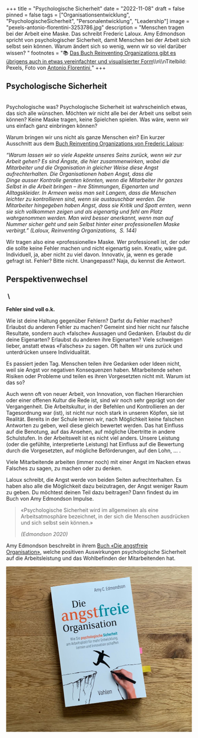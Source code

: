 +++
title = "Psychologische Sicherheit"
date = "2022-11-08"
draft = false
pinned = false
tags = ["Organisationsentwicklung", "PsychologischeSicherheit", "Personalentwicklung", "Leadership"]
image = "pexels-antonio-florentini-3253786.jpg"
description = "Menschen tragen bei der Arbeit eine Maske. Das schreibt Frederic Laloux. Amy Edmondson spricht von psychologischer Sicherheit, damit Menschen bei der Arbeit sich selbst sein können. Warum ändert sich so wenig, wenn wir so viel darüber wissen? "
footnotes = "📚 [Das Buch Reinventing Organizations gibt es übrigens auch in etwas vereinfachter und visualisierter Form](https://www.exlibris.ch/de/buecher-buch/deutschsprachige-buecher/frederic-laloux/reinventing-organizations-visuell/id/9783800652853/)\\\n\\\nTitelbild: Pexels, Foto von [Antonio Florentini ](https://www.pexels.com/de-de/foto/hockender-mann-der-nachts-schwarzen-kapuzenpulli-tragt-3253786/)"
+++
## Psychologische Sicherheit

\
Psychologische was? Psychologische Sicherheit ist wahrscheinlich etwas, das sich alle wünschen. Möchten wir nicht alle bei der Arbeit uns selbst sein können? Keine Maske tragen, keine Spielchen spielen. Was wäre, wenn wir uns einfach ganz einbringen können?  

Warum bringen wir uns nicht als ganze Menschen ein? Ein kurzer Ausschnitt aus dem [Buch Reinventing Organizations von Frederic Laloux](https://www.exlibris.ch/de/buecher-buch/deutschsprachige-buecher/frederic-laloux/reinventing-organizations/id/9783800649136/): 

*“Warum lassen wir so viele Aspekte unseres Seins zurück, wenn wir zur Arbeit gehen? Es sind Ängste, die hier zusammenwirken, wobei die Mitarbeiter und die Organisation in gleicher Weise diese Angst aufrechterhalten. Die Organisationen haben Angst, dass die Dinge ausser Kontrolle geraten könnten, wenn die Mitarbeiter ihr ganzes Selbst in die Arbeit bringen – ihre Stimmungen, Eigenarten und Alltagskleider. In Armeen weiss man seit Langem, dass die Menschen leichter zu kontrollieren sind, wenn sie austauschbar werden. Die Mitarbeiter hingegeben haben Angst, dass sie Kritik und Spott ernten, wenn sie sich vollkommen zeigen und als eigenartig und fehl am Platz wahrgenommen werden. Man wird besser anerkannt, wenn man auf Nummer sicher geht und sein Selbst hinter einer professionellen Maske verbirgt.” (Laloux, Reinventing Organizations,  S. 144)* 

Wir tragen also eine «professionelle» Maske. Wer professionell ist, der oder die sollte keine Fehler machen und nicht eigenartig sein. Kreativ, wäre gut. Individuell, ja, aber nicht zu viel davon. Innovativ, ja, wenn es gerade gefragt ist. Fehler? Bitte nicht. Unangepasst? Naja, du kennst die Antwort.  

## **Perspektivenwechse**l 

###  \
**Fehler sind voll o.k.** 

Wie ist deine Haltung gegenüber Fehlern? Darfst du Fehler machen? Erlaubst du anderen Fehler zu machen? Gemeint sind hier nicht nur falsche Resultate, sondern auch «falsche» Aussagen und Gedanken. Erlaubst du dir deine Eigenarten? Erlaubst du anderen ihre Eigenarten? Viele schweigen lieber, anstatt etwas «Falsches» zu sagen. Oft halten wir uns zurück und unterdrücken unsere Individualität. 

Es passiert jeden Tag. Menschen teilen ihre Gedanken oder Ideen nicht, weil sie Angst vor negativen Konsequenzen haben. Mitarbeitende sehen Risiken oder Probleme und teilen es ihren Vorgesetzten nicht mit. Warum ist das so? 

Auch wenn oft von neuer Arbeit, von Innovation, von flachen Hierarchien oder einer offenen Kultur die Rede ist, sind wir noch sehr geprägt von der Vergangenheit. Die Arbeitskultur, in der Befehlen und Kontrollieren an der Tagesordnung war (ist), ist nicht nur noch stark in unseren Köpfen, sie ist Realität. Bereits in der Schule lernen wir, nach Möglichkeit keine falschen Antworten zu geben, weil diese gleich bewertet werden. Das hat Einfluss auf die Benotung, auf das Ansehen, auf mögliche Übertritte in andere Schulstufen. In der Arbeitswelt ist es nicht viel anders. Unsere Leistung (oder die gefühlte, interpretierte Leistung) hat Einfluss auf die Bewertung durch die Vorgesetzten, auf mögliche Beförderungen, auf den Lohn, … .  

Viele Mitarbeitende arbeiten (immer noch) mit einer Angst im Nacken etwas Falsches zu sagen, zu machen oder zu denken.  

Laloux schreibt, die Angst werde von beiden Seiten aufrechterhalten. Es haben also alle die Möglichkeit dazu beizutragen, der Angst weniger Raum zu geben. Du möchtest deinen Teil dazu beitragen? Dann findest du im Buch von Amy Edmondson Impulse.  

> «Psychologische Sicherheit wird im allgemeinen als eine Arbeitsatmosphäre bezeichnet, in der sich die Menschen ausdrücken und sich selbst sein können.»
>
>  *(Edmondson 2020)* 

Amy Edmondson beschreibt in ihrem [Buch «Die angstfreie Organisation»](https://www.exlibris.ch/de/buecher-buch/deutschsprachige-buecher/amy-c-edmondson/die-angstfreie-organisation/id/9783800660674/), welche positiven Auswirkungen psychologische Sicherheit auf die Arbeitsleistung und das Wohlbefinden der Mitarbeitenden hat.  

![](1663304462654-2.jpeg)
